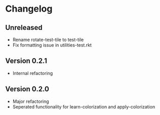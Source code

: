# Changelog

## Unreleased
- Rename rotate-test-tile to test-tile
- Fix formatting issue in utilities-test.rkt

## Version 0.2.1
- Internal refactoring

## Version 0.2.0
- Major refactoring
- Seperated functionality for learn-colorization and apply-colorization
